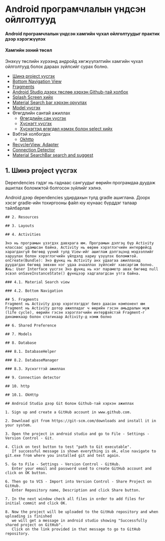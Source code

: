 
# Android програмчлалын үндсэн ойлголтууд

#### Android програмчлалын үндсэн хамгийн чухал ойлголтуудыг практик дээр хэрэгжүүлэх

#### Хамгийн эхний төсөл

Энэхүү төслийн хүрээнд андройд хөгжүүлэлтийн хамгийн чухал ойлголтууд болох дараах зүйлсийг сурах болно.

* [Шинэ project үүсгэх](#1-шинэ-project-үүсгэх)
* [Bottom Navigation View](#2-bottom-navigation-view)
* [Fragments](#3-fragments)
* [Android Studio дээрх төслөө хэрхэн Github-тай холбох](#4-android-studio-дээрх-төслөө-хэрхэн-github-тай-холбох)
* [Splash Screen хийх](#5-splash-screen-хийх)
* [Material Search bar хэрхэн оруулах](#6-shared-preference)
* [Model үүсгэх](#7-models)
* Өгөгдлийн сантай ажиллах
  * [Өгөгдлийн сан үүсгэх](#81-databasehelper)
  * [Хүснэгт үүсгэх](#83-хүснэгтэй-ажиллах)
  * [Хүснэгтэд өгөгдөл нэмэх болон select хийх](#83-хүснэгтэй-ажиллах)
* Вэбтэй холбогдох
  * [Okhttp](#101-ohkttp)
* [RecyclerView, Adapter ](#11-recyclerview)
* [Connection Detector](#9-connectoin-detector)
* [Material SearchBar search and suggest](#9-connectoin-detector)

## 1. Шинэ project үүсгэх

Dependencies гэдэг нь гаднаас сангуудыг өөрийн програмдаа дуудаж ашиглах боломжтой болгосон зүйлийг хэлнэ.

Android дээр dependencies удирдахын тулд gradle ашиглана. Доорх хэсэг gradle-ийн тохиргооны файл юу юунаас бүрддэг талаар тайлбарлая

```
## 2. Resources

## 3. Layouts

## 4. Activities

Энэ нь програмын үзэгдэх давхрага юм. Програмын дэлгэц бүр Activity классаас удамшсан байна. Activity нь өөрөө хэрэглэгчийн интерфейсд харагдахгүй бөгөөд үүний тулд View-ийг ашиглаж дэлгэцэнд мэдээллийг харуулах болон хэрэглэгчийн үйлдэлд хариу үзүүлэх боломжтой.
onCreate(Bundle): Энэ функц нь Activity анх удаагаа ажиллахад дуудагдах бөгөөд зөвхөн нэг удаа ачааллах зүйлсийг хавсаргаж болно. Жнь: User Interface үүсгэх Энэ функц нь нэг параметр авах бөгөөд null эсвэл onSaveInstanceState() функцээр хадгалагдсан утга байна.

### 4.1. Material Search view

### 4.2. Bottom Navigation

## 5. Fragments
Fragment нь Activity дээр хэрэглэгддэг биеэ даасан компонент юм Fragment нь Activity дотор ажилладаг ч өөрийн гэсэн амьдралын муж (life cycle), өөрийн гэсэн хэрэглэгчийн интерфэйстэй Fragment-г динамикаар болон статикаар Activity-д нэмж болно

## 6. Shared Preference

## 7. Models

## 8. Database

### 8.1. DatabaseHelper

### 8.2. DatabaseManager

### 8.3. Хүснэгттэй ажиллах

## 9. Connection detector

## 10. http

## 10.1. OkHttp

## Android Studio дээр Git болон Github-тай хэрхэн ажиллах 

1. Sign up and create a GitHub account in www.github.com.

2. Download git from https://git-scm.com/downloads and install it in your system.

3. Open the project in android studio and go to File - Settings -Version Control - Git.

4. Click on test button to test "path to Git executable". 
   If successful message is shown everything is ok, else navigate to git.exe from where you installed git and test again.
   
5. Go to File - Settings - Version Control - GitHub. 
   Enter your email and password used to create GitHub account and click on OK button.
   
6. Then go to VCS - Import into Version Control - Share Project on GitHub. 
   Enter Repository name, Description and click Share button.
   
7. In the next window check all files in order to add files for initial commit and click OK.

8. Now the project will be uploaded to the GitHub repository and when uploading is finished 
   we will get a message in android studio showing "Successfully shared project on GitHub". 
   Click on the link provided in that message to go to GitHub repository.
